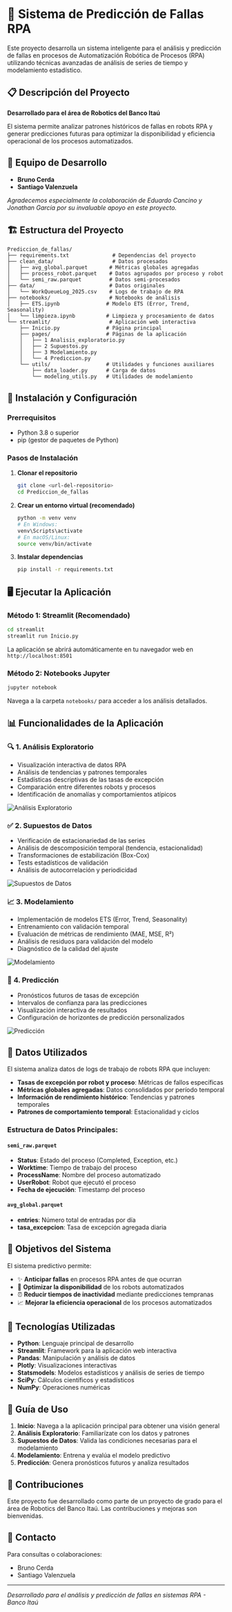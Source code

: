 # 🤖 Sistema de Predicción de Fallas RPA

Este proyecto desarrolla un sistema inteligente para el análisis y predicción de fallas en procesos de Automatización Robótica de Procesos (RPA) utilizando técnicas avanzadas de análisis de series de tiempo y modelamiento estadístico.

## 📋 Descripción del Proyecto

**Desarrollado para el área de Robotics del Banco Itaú**

El sistema permite analizar patrones históricos de fallas en robots RPA y generar predicciones futuras para optimizar la disponibilidad y eficiencia operacional de los procesos automatizados.

## 👥 Equipo de Desarrollo

- **Bruno Cerda**
- **Santiago Valenzuela**

*Agradecemos especialmente la colaboración de Eduardo Cancino y Jonathan García por su invaluable apoyo en este proyecto.*

## 🏗️ Estructura del Proyecto

```
Prediccion_de_fallas/
├── requirements.txt              # Dependencias del proyecto
├── clean_data/                   # Datos procesados
│   ├── avg_global.parquet       # Métricas globales agregadas
│   ├── process_robot.parquet    # Datos agrupados por proceso y robot
│   └── semi_raw.parquet         # Datos semi-procesados
├── data/                        # Datos originales
│   └── WorkQueueLog_2025.csv    # Logs de trabajo de RPA
├── notebooks/                   # Notebooks de análisis
│   ├── ETS.ipynb               # Modelo ETS (Error, Trend, Seasonality)
│   └── limpieza.ipynb          # Limpieza y procesamiento de datos
└── streamlit/                   # Aplicación web interactiva
    ├── Inicio.py               # Página principal
    ├── pages/                  # Páginas de la aplicación
    │   ├── 1 Analisis_exploratorio.py
    │   ├── 2 Supuestos.py
    │   ├── 3 Modelamiento.py
    │   └── 4 Prediccion.py
    └── utils/                  # Utilidades y funciones auxiliares
        ├── data_loader.py      # Carga de datos
        └── modeling_utils.py   # Utilidades de modelamiento
```

## 🚀 Instalación y Configuración

### Prerrequisitos
- Python 3.8 o superior
- pip (gestor de paquetes de Python)

### Pasos de Instalación

1. **Clonar el repositorio**
   ```bash
   git clone <url-del-repositorio>
   cd Prediccion_de_fallas
   ```

2. **Crear un entorno virtual (recomendado)**
   ```bash
   python -m venv venv
   # En Windows:
   venv\Scripts\activate
   # En macOS/Linux:
   source venv/bin/activate
   ```

3. **Instalar dependencias**
   ```bash
   pip install -r requirements.txt
   ```

## 🖥️ Ejecutar la Aplicación

### Método 1: Streamlit (Recomendado)
```bash
cd streamlit
streamlit run Inicio.py
```

La aplicación se abrirá automáticamente en tu navegador web en `http://localhost:8501`

### Método 2: Notebooks Jupyter
```bash
jupyter notebook
```

Navega a la carpeta `notebooks/` para acceder a los análisis detallados.

## 📊 Funcionalidades de la Aplicación

### 🔍 **1. Análisis Exploratorio**
- Visualización interactiva de datos RPA
- Análisis de tendencias y patrones temporales
- Estadísticas descriptivas de las tasas de excepción
- Comparación entre diferentes robots y procesos
- Identificación de anomalías y comportamientos atípicos

![Análisis Exploratorio](screenshots/analisis_exploratorio.png)

### ✅ **2. Supuestos de Datos**
- Verificación de estacionariedad de las series
- Análisis de descomposición temporal (tendencia, estacionalidad)
- Transformaciones de estabilización (Box-Cox)
- Tests estadísticos de validación
- Análisis de autocorrelación y periodicidad

![Supuestos de Datos](screenshots/supuestos.png)

### 📈 **3. Modelamiento**
- Implementación de modelos ETS (Error, Trend, Seasonality)
- Entrenamiento con validación temporal
- Evaluación de métricas de rendimiento (MAE, MSE, R²)
- Análisis de residuos para validación del modelo
- Diagnóstico de la calidad del ajuste

![Modelamiento](screenshots/modelamiento.png)

### 🔮 **4. Predicción**
- Pronósticos futuros de tasas de excepción
- Intervalos de confianza para las predicciones
- Visualización interactiva de resultados
- Configuración de horizontes de predicción personalizados

![Predicción](screenshots/prediccion.png)

## 📁 Datos Utilizados

El sistema analiza datos de logs de trabajo de robots RPA que incluyen:

- **Tasas de excepción por robot y proceso**: Métricas de fallos específicas
- **Métricas globales agregadas**: Datos consolidados por período temporal
- **Información de rendimiento histórico**: Tendencias y patrones temporales
- **Patrones de comportamiento temporal**: Estacionalidad y ciclos

### Estructura de Datos Principales:

#### `semi_raw.parquet`
- **Status**: Estado del proceso (Completed, Exception, etc.)
- **Worktime**: Tiempo de trabajo del proceso
- **ProcessName**: Nombre del proceso automatizado
- **UserRobot**: Robot que ejecutó el proceso
- **Fecha de ejecución**: Timestamp del proceso

#### `avg_global.parquet`
- **entries**: Número total de entradas por día
- **tasa_excepcion**: Tasa de excepción agregada diaria

## 🎯 Objetivos del Sistema

El sistema predictivo permite:

- ✨ **Anticipar fallas** en procesos RPA antes de que ocurran
- 🚀 **Optimizar la disponibilidad** de los robots automatizados
- ⏰ **Reducir tiempos de inactividad** mediante predicciones tempranas
- 📈 **Mejorar la eficiencia operacional** de los procesos automatizados

## 🔧 Tecnologías Utilizadas

- **Python**: Lenguaje principal de desarrollo
- **Streamlit**: Framework para la aplicación web interactiva
- **Pandas**: Manipulación y análisis de datos
- **Plotly**: Visualizaciones interactivas
- **Statsmodels**: Modelos estadísticos y análisis de series de tiempo
- **SciPy**: Cálculos científicos y estadísticos
- **NumPy**: Operaciones numéricas

## 📝 Guía de Uso

1. **Inicio**: Navega a la aplicación principal para obtener una visión general
2. **Análisis Exploratorio**: Familiarízate con los datos y patrones
3. **Supuestos de Datos**: Valida las condiciones necesarias para el modelamiento
4. **Modelamiento**: Entrena y evalúa el modelo predictivo
5. **Predicción**: Genera pronósticos futuros y analiza resultados

## 🤝 Contribuciones

Este proyecto fue desarrollado como parte de un proyecto de grado para el área de Robotics del Banco Itaú. Las contribuciones y mejoras son bienvenidas.

## 📧 Contacto

Para consultas o colaboraciones:
- Bruno Cerda
- Santiago Valenzuela

---

*Desarrollado para el análisis y predicción de fallas en sistemas RPA - Banco Itaú*
